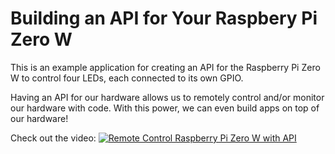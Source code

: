 # Building an API for Your Raspbery Pi Zero W

This is an example application for creating an API for the Raspberry Pi Zero W to control four LEDs, each connected to its own GPIO.

Having an API for our hardware allows us to remotely control and/or monitor our hardware with code. With this power, we can even build apps on top of our hardware!

Check out the video:
[![Remote Control Raspberry Pi Zero W with API ](http://img.youtube.com/vi/XSNj-gOgIjs/0.jpg)](http://www.youtube.com/watch?v=XSNj-gOgIjs "Remote Control Raspberry Pi Zero W with API")

